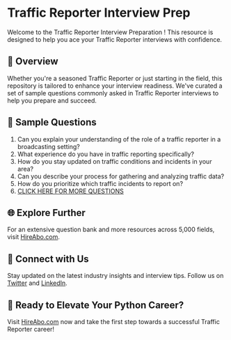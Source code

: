 # Traffic Reporter Interview Prep

Welcome to the Traffic Reporter Interview Preparation ! This resource is designed to help you ace your Traffic Reporter interviews with confidence.

## 🚀 Overview

Whether you're a seasoned Traffic Reporter or just starting in the field, this repository is tailored to enhance your interview readiness. We've curated a set of sample questions commonly asked in Traffic Reporter interviews to help you prepare and succeed.

## 📝 Sample Questions

1. Can you explain your understanding of the role of a traffic reporter in a broadcasting setting?
2. What experience do you have in traffic reporting specifically?
3. How do you stay updated on traffic conditions and incidents in your area?
4. Can you describe your process for gathering and analyzing traffic data?
5. How do you prioritize which traffic incidents to report on?
6. [CLICK HERE FOR MORE QUESTIONS](https://hireabo.com/job/8_2_15/Traffic%20Reporter)

## 🌐 Explore Further

For an extensive question bank and more resources across 5,000 fields, visit [HireAbo.com](https://www.hireabo.com).

## 📱 Connect with Us

Stay updated on the latest industry insights and interview tips. Follow us on [Twitter](https://twitter.com/hireabo) and [LinkedIn](https://www.linkedin.com/in/hire-abo-3609972a8/).

## 🚀 Ready to Elevate Your Python Career?

Visit [HireAbo.com](https://www.hireabo.com) now and take the first step towards a successful Traffic Reporter career!